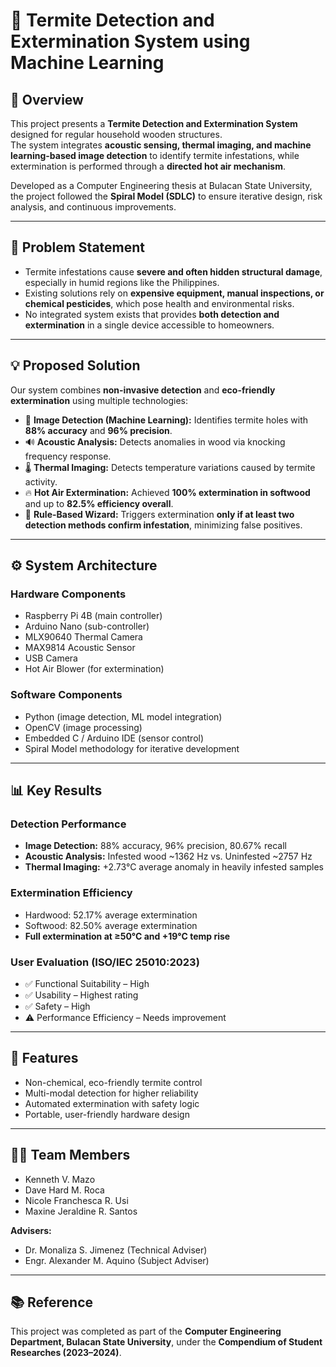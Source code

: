 # 🐜 Termite Detection and Extermination System using Machine Learning  

## 📌 Overview  
This project presents a **Termite Detection and Extermination System** designed for regular household wooden structures.  
The system integrates **acoustic sensing, thermal imaging, and machine learning-based image detection** to identify termite infestations, while extermination is performed through a **directed hot air mechanism**.  

Developed as a Computer Engineering thesis at Bulacan State University, the project followed the **Spiral Model (SDLC)** to ensure iterative design, risk analysis, and continuous improvements.  

---

## 🐜 Problem Statement  
- Termite infestations cause **severe and often hidden structural damage**, especially in humid regions like the Philippines.  
- Existing solutions rely on **expensive equipment, manual inspections, or chemical pesticides**, which pose health and environmental risks.  
- No integrated system exists that provides **both detection and extermination** in a single device accessible to homeowners.  

---

## 💡 Proposed Solution  
Our system combines **non-invasive detection** and **eco-friendly extermination** using multiple technologies:  

- 🎥 **Image Detection (Machine Learning):** Identifies termite holes with **88% accuracy** and **96% precision**.  
- 🔊 **Acoustic Analysis:** Detects anomalies in wood via knocking frequency response.  
- 🌡️ **Thermal Imaging:** Detects temperature variations caused by termite activity.  
- 🔥 **Hot Air Extermination:** Achieved **100% extermination in softwood** and up to **82.5% efficiency overall**.  
- 🧠 **Rule-Based Wizard:** Triggers extermination **only if at least two detection methods confirm infestation**, minimizing false positives.  

---

## ⚙️ System Architecture  

### Hardware Components  
- Raspberry Pi 4B (main controller)  
- Arduino Nano (sub-controller)  
- MLX90640 Thermal Camera  
- MAX9814 Acoustic Sensor  
- USB Camera  
- Hot Air Blower (for extermination)  

### Software Components  
- Python (image detection, ML model integration)  
- OpenCV (image processing)  
- Embedded C / Arduino IDE (sensor control)  
- Spiral Model methodology for iterative development  

---

## 📊 Key Results  

### Detection Performance  
- **Image Detection:** 88% accuracy, 96% precision, 80.67% recall  
- **Acoustic Analysis:** Infested wood ~1362 Hz vs. Uninfested ~2757 Hz  
- **Thermal Imaging:** +2.73°C average anomaly in heavily infested samples  

### Extermination Efficiency  
- Hardwood: 52.17% average extermination  
- Softwood: 82.50% average extermination  
- **Full extermination at ≥50°C and +19°C temp rise**  

### User Evaluation (ISO/IEC 25010:2023)  
- ✅ Functional Suitability – High  
- ✅ Usability – Highest rating  
- ✅ Safety – High  
- ⚠️ Performance Efficiency – Needs improvement  

---

## 🚀 Features  
- Non-chemical, eco-friendly termite control  
- Multi-modal detection for higher reliability  
- Automated extermination with safety logic  
- Portable, user-friendly hardware design  

---

## 👩‍💻 Team Members  
- Kenneth V. Mazo  
- Dave Hard M. Roca  
- Nicole Franchesca R. Usi  
- Maxine Jeraldine R. Santos  

**Advisers:**  
- Dr. Monaliza S. Jimenez (Technical Adviser)  
- Engr. Alexander M. Aquino (Subject Adviser)  

---

## 📚 Reference  
This project was completed as part of the **Computer Engineering Department, Bulacan State University**, under the **Compendium of Student Researches (2023–2024)**.  
